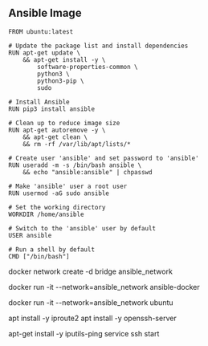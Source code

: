 ## Ansible Image

```
FROM ubuntu:latest

# Update the package list and install dependencies
RUN apt-get update \
    && apt-get install -y \
        software-properties-common \
        python3 \
        python3-pip \
        sudo

# Install Ansible
RUN pip3 install ansible

# Clean up to reduce image size
RUN apt-get autoremove -y \
    && apt-get clean \
    && rm -rf /var/lib/apt/lists/*

# Create user 'ansible' and set password to 'ansible'
RUN useradd -m -s /bin/bash ansible \
    && echo "ansible:ansible" | chpasswd

# Make 'ansible' user a root user
RUN usermod -aG sudo ansible

# Set the working directory
WORKDIR /home/ansible

# Switch to the 'ansible' user by default
USER ansible

# Run a shell by default
CMD ["/bin/bash"]
```

docker network create -d bridge ansible_network

docker run -it --network=ansible_network ansible-docker

docker run -it --network=ansible_network ubuntu

apt install -y iproute2
apt install -y openssh-server

apt-get install -y iputils-ping
service ssh start
